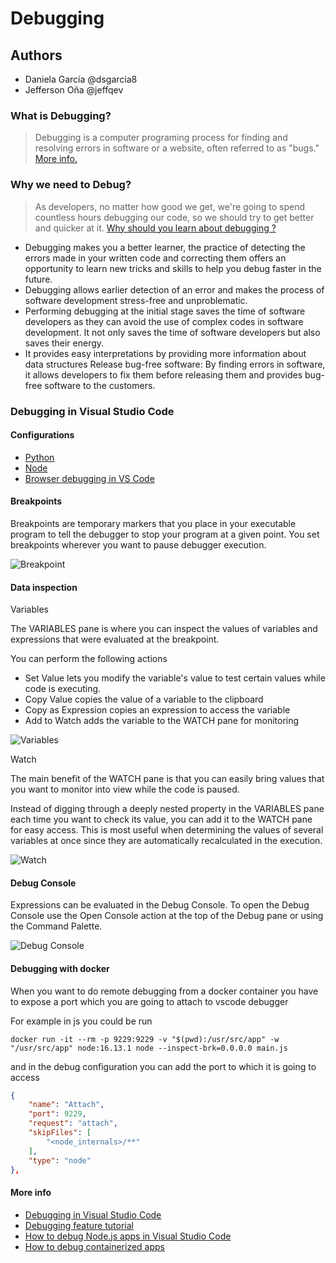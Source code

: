 # Debugging

## Authors

- Daniela García @dsgarcia8
- Jefferson Oña @jeffqev

### What is Debugging?

> Debugging is a computer programing process for finding and resolving errors in software or a website, often referred to as "bugs." [More info.](https://www.indeed.com/career-advice/career-development/debugging#:~:text=Debugging%20is%20important%20because%20it,error%20affects%20a%20program%20overall.)

### Why we need to Debug?

> As developers, no matter how good we get, we're going to spend countless hours debugging our code, so we should try to get better and quicker at it. [Why should you learn about debugging ?](https://www.freecodecamp.org/news/what-is-debugging-how-to-debug-code/#whyshouldyoulearnaboutdebugging)

- Debugging makes you a better learner, the practice of detecting the errors made in your written code and correcting them offers an opportunity to learn new tricks and skills to help you debug faster in the future.
- Debugging  allows earlier detection of an error and makes the process of software development stress-free and unproblematic.
- Performing debugging at the initial stage saves the time of software developers as they can avoid the use of complex codes in software development. It not only saves the time of software developers but also saves their energy.
- It provides easy interpretations by providing more information about data structures
Release bug-free software: By finding errors in software, it allows developers to fix them before releasing them and provides bug-free software to the customers.

### Debugging in Visual Studio Code

#### Configurations

- [Python](https://code.visualstudio.com/docs/python/debugging)
- [Node](https://code.visualstudio.com/docs/nodejs/nodejs-debugging)
- [Browser debugging in VS Code](https://code.visualstudio.com/docs/nodejs/browser-debugging)

#### Breakpoints

Breakpoints are temporary markers that you place in your executable program to tell the debugger to stop your program at a given point. You set breakpoints wherever you want to pause debugger execution.

![Breakpoint](https://code.visualstudio.com/assets/docs/editor/debugging/bpts-in-overview.png)

#### Data inspection

Variables

The VARIABLES pane is where you can inspect the values of variables and expressions that were evaluated at the breakpoint.

You can perform the following actions

- Set Value lets you modify the variable's value to test certain values while code is executing.
- Copy Value copies the value of a variable to the clipboard
- Copy as Expression copies an expression to access the variable
- Add to Watch adds the variable to the WATCH pane for monitoring

![Variables](https://blog.logrocket.com/wp-content/uploads/2021/06/Inspecting-values-VARIABLES-WATCH-Pane-1.png)

Watch

The main benefit of the WATCH pane is that you can easily bring values that you want to monitor into view while the code is paused.

Instead of digging through a deeply nested property in the VARIABLES pane each time you want to check its value, you can add it to the WATCH pane for easy access. This is most useful when determining the values of several variables at once since they are automatically recalculated in the execution.

![Watch](https://blog.logrocket.com/wp-content/uploads/2021/06/Watch-pane.png)

#### Debug Console

Expressions can be evaluated in the Debug Console. To open the Debug Console use the Open Console action at the top of the Debug pane or using the Command Palette.

![Debug Console](https://code.visualstudio.com/assets/docs/editor/debugging/debugconsole.png)

#### Debugging with docker

When you want to do remote debugging from a docker container you have to expose a port which you are going to attach to vscode debugger

For example in js you could be run

```shell
docker run -it --rm -p 9229:9229 -v "$(pwd):/usr/src/app" -w "/usr/src/app" node:16.13.1 node --inspect-brk=0.0.0.0 main.js
```

and in the debug configuration you can add the port to which it is going to access

``` Json
{
    "name": "Attach",
    "port": 9229,
    "request": "attach",
    "skipFiles": [
        "<node_internals>/**"
    ],
    "type": "node"
},
```

#### More info

- [Debugging in Visual Studio Code](https://code.visualstudio.com/docs/editor/debugging)
- [Debugging feature tutorial](https://www.microsoft.com/videoplayer/embed/RWAIIi)
- [How to debug Node.js apps in Visual Studio Code](https://blog.logrocket.com/how-to-debug-node-js-apps-in-visual-studio-code/)
- [How to debug containerized apps](https://code.visualstudio.com/docs/containers/debug-common)
